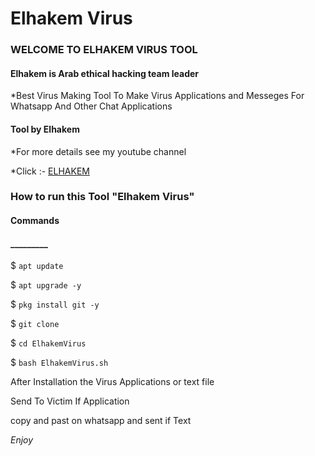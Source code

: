 <h1>Elhakem Virus </h1>

<h3>WELCOME TO ELHAKEM VIRUS TOOL</h3>

<h4> Elhakem is Arab ethical hacking team leader  </h4>

*Best Virus Making Tool To Make Virus Applications and Messeges For Whatsapp And Other Chat Applications

<h4>Tool by <strong>Elhakem</strong></h4>

*For more details see my youtube channel 

*Click :- [ELHAKEM](https://youtube.com/@ELHAKEM_YT)

<h3>How to run this Tool "Elhakem Virus"</h3>

<h4>Commands</h4>

<h4>_________</h4>

$ `apt update`

$ `apt upgrade -y`

$ `pkg install git -y`

$ `git clone`

$ `cd ElhakemVirus`

$ `bash ElhakemVirus.sh`

After Installation the Virus Applications or text file

Send To Victim If Application

copy and past on whatsapp and sent if Text

*Enjoy*

